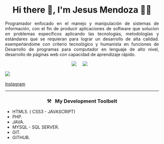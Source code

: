 <h1 align='center'>Hi there  👋, I'm Jesus Mendoza 🧑‍💻</h1>

<p align='justify'>
  Programador enfocado en el manejo y manipulación de sistemas de información, con el fin de producir aplicaciones de software que solucion
  en problemas específicos aplicando las tecnologías, metodologías y estándares que se requieran para lograr un desarrollo de alta calidad. 
  esempeñándome con criterio tecnológico y humanista en funciones de Desarrollo de programas para computador en lenguaje de alto nivel,
  desarrollo de páginas web con capacidad de aprendizaje rápido.
</p>

<p align='center'>
  <a href="https://www.linkedin.com/in/jesus-david-mendoza-vergara-972172193/" target="_blank"><img src="https://img.shields.io/badge/linkedin-%230077B5.svg?&style=for-the-badge&logo=linkedin&logoColor=white" /></a>&nbsp;&nbsp;&nbsp;&nbsp;
  <a href="https://www.youtube.com/@jesusdavidmv02" target="_blank"><img src="https://img.shields.io/badge/youtube-%23D14836.svg?&style=for-the-badge&logo=youtube&logoColor=white" /></a>&nbsp;&nbsp;&nbsp;&nbsp;

  <a href="https://www.youtube.com/@jesusdavidmv02" target="_blank"><img src="https://img.shields.io/badge/youtube-%23D14836.svg?&style=for-the-badge&logo=youtube&logoColor=white" /></a>&nbsp;&nbsp;&nbsp;&nbsp;
</p>

 [Instagram](https://www.instagram.com/)
<hr>

<h3  align='center'>⚒&nbsp;&nbsp;&nbsp;My Development Toolbelt</h3>

- HTML5. ( CSS3 - JAVASCRIPT)
- PHP.
- JAVA.
- MYSQL - SQL SERVER.
- GIT.
- GITHUB.

